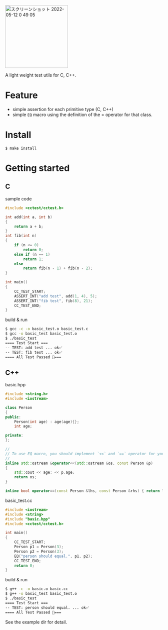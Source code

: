 <img width="200" alt="スクリーンショット 2022-05-12 0 49 05" src="https://user-images.githubusercontent.com/55653825/167892863-d80f9525-0fce-4090-8b55-e71092ee0865.png">

A light weight test utils for C, C++.

# Feature
* simple assertion for each primitive type (C, C++)
* simple `EQ` macro using the definition of the = operator for that class.

# Install
```
$ make install
```

# Getting started 

## C
sample code
```c
#include <cctest/cctest.h>

int add(int a, int b)
{
    return a + b;
}
int fib(int n)
{
    if (n <= 0)
        return 0;
    else if (n == 1)
        return 1;
    else
        return fib(n - 1) + fib(n - 2);
}

int main()
{
    CC_TEST_START;
    ASSERT_INT("add test", add(1, 4), 5);
    ASSERT_INT("fib test", fib(8), 21);
    CC_TEST_END;
}
```

build & run
```bash
$ gcc -c -o basic_test.o basic_test.c
$ gcc -o basic_test basic_test.o
$ ./basic_test
==== Test Start ===
-- TEST: add test ... ok✅
-- TEST: fib test ... ok✅
==== All Test Passed 🎉===
```

## C++

basic.hpp
```cpp
#include <string.h>
#include <iostream>

class Person
{
public:
    Person(int age) : age(age){};
    int age;

private:
};

// 
// To use EQ macro, you should implement `<<` and `==` operator for your class.
// 
inline std::ostream &operator<<(std::ostream &os, const Person &p)
{
    std::cout << age: << p.age;
    return os;
}

inline bool operator==(const Person &lhs, const Person &rhs) { return lhs.age == rhs.age; }
```

basic_test.cc
```cpp
#include <iostream>
#include <string>
#include "basic.hpp"
#include <cctest/cctest.h>

int main()
{
    CC_TEST_START;
    Person p1 = Person(3);
    Person p2 = Person(3);
    EQ("person should equal.", p1, p2);
    CC_TEST_END;
    return 0;
}

```

build & run
```bash
$ g++ -c -o basic.o basic.cc
$ g++ -o basic_test basic_test.o
$ ./basic_test
==== Test Start ===
-- TEST: person should equal. ... ok✅
==== All Test Passed 🎉===
```

See the example dir for detail.
